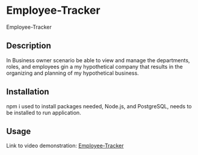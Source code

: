 # Employee-Tracker
Employee-Tracker

## Description

In Business owner scenario be able to view and manage the departments, roles, and employees
gin a my hypothetical company that results in the organizing and planning of my hypothetical business.

## Installation

npm i used to install packages needed, Node.js, and PostgreSQL, needs to be installed to run application.


## Usage

Link to video demonstration: [Employee-Tracker]()

